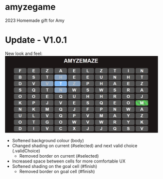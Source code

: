 # amyzegame
2023 Homemade gift for Amy

# Update - V1.0.1
New look and feel:
![Grid laid out with new look and feel](resources/img/image.png)
* Softened background colour (body)
* Changed shading on current (#selected) and next valid choice (.validChoice)
    * Removed border on current (#selected)
* Increased space between cells for more comfortable UX
* Softened shading on the goal cell (#finish)
    * Removed border on goal cell (#finish)

